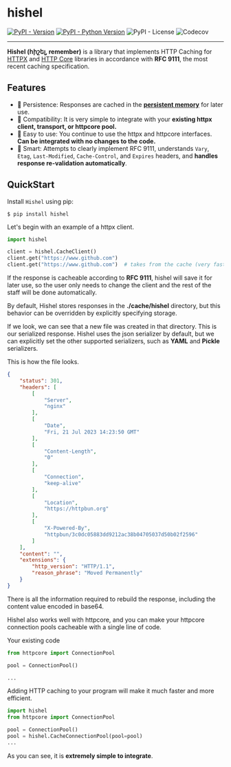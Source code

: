# hishel

[![PyPI - Version](https://img.shields.io/pypi/v/hishel.svg)](https://pypi.org/project/hishel)
[![PyPI - Python Version](https://img.shields.io/pypi/pyversions/hishel.svg)](https://pypi.org/project/hishel)
![PyPI - License](https://img.shields.io/pypi/l/hishel)
![Codecov](https://img.shields.io/codecov/c/github/karosis88/hishel)


-----

**Hishel (հիշել, remember)** is a library that implements HTTP Caching for [HTTPX](https://github.com/encode/httpx) and [HTTP Core](https://github.com/encode/httpcore) libraries in accordance with **RFC 9111**, the most recent caching specification.

## Features

- 💾 Persistence: Responses are cached in the [**persistent memory**](https://en.m.wikipedia.org/wiki/Persistent_memory) for later use.
- 🤲 Compatibility: It is very simple to integrate with your **existing httpx client, transport, or httpcore pool.**
- 🤗 Easy to use: You continue to use the httpx and httpcore interfaces. **Can be integrated with no changes to the code.**
- 🧠 Smart: Attempts to clearly implement RFC 9111, understands `Vary`, `Etag`, `Last-Modified`,  `Cache-Control`, and `Expires` headers, and **handles response re-validation automatically**.

## QuickStart

Install `Hishel` using pip:
``` shell
$ pip install hishel
```

Let's begin with an example of a httpx client.

```python
import hishel

client = hishel.CacheClient()
client.get("https://www.github.com")
client.get("https://www.github.com")  # takes from the cache (very fast!)
```

If the response is cacheable according to **RFC 9111**, hishel will save it for later use, so the user only needs to change the client and the rest of the staff will be done automatically.

By default, Hishel stores responses in the **./cache/hishel** directory, but this behavior can be overridden by explicitly specifying storage.

If we look, we can see that a new file was created in that directory. This is our serialized response. Hishel uses the json serializer by default, but we can explicitly set the other supported serializers, such as **YAML** and **Pickle** serializers.

This is how the file looks.

``` json
{
    "status": 301,
    "headers": [
        [
            "Server",
            "nginx"
        ],
        [
            "Date",
            "Fri, 21 Jul 2023 14:23:50 GMT"
        ],
        [
            "Content-Length",
            "0"
        ],
        [
            "Connection",
            "keep-alive"
        ],
        [
            "Location",
            "https://httpbun.org"
        ],
        [
            "X-Powered-By",
            "httpbun/3c0dc05883dd9212ac38b04705037d50b02f2596"
        ]
    ],
    "content": "",
    "extensions": {
        "http_version": "HTTP/1.1",
        "reason_phrase": "Moved Permanently"
    }
}
```

There is all the information required to rebuild the response, including the content value encoded in base64.

Hishel also works well with httpcore, and you can make your httpcore connection pools cacheable with a single line of code.

Your existing code
``` python
from httpcore import ConnectionPool

pool = ConnectionPool()

...
```

Adding HTTP caching to your program will make it much faster and more efficient.
``` python
import hishel
from httpcore import ConnectionPool

pool = ConnectionPool()
pool = hishel.CacheConnectionPool(pool=pool)
...
```

As you can see, it is **extremely simple to integrate**. 

